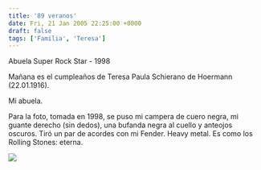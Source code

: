 ```yaml
---
title: '89 veranos'
date: Fri, 21 Jan 2005 22:25:00 +0000
draft: false
tags: ['Familia', 'Teresa']
---
```


Abuela Super Rock Star - 1998 

Mañana es el cumpleaños de Teresa Paula Schierano de Hoermann (22.01.1916). 

Mi abuela. 

Para la foto, tomada en 1998, se puso mi campera de cuero negra, mi guante 
derecho (sin dedos), una bufanda negra al cuello y anteojos oscuros. Tiró un 
par de acordes con mi Fender. Heavy metal. Es como los Rolling Stones: eterna.

[![](http://photos1.blogger.com/img/121/3009/400/ABUE.1.jpg)](http://photos1.blogger.com/img/121/3009/640/ABUE.1.jpg)
